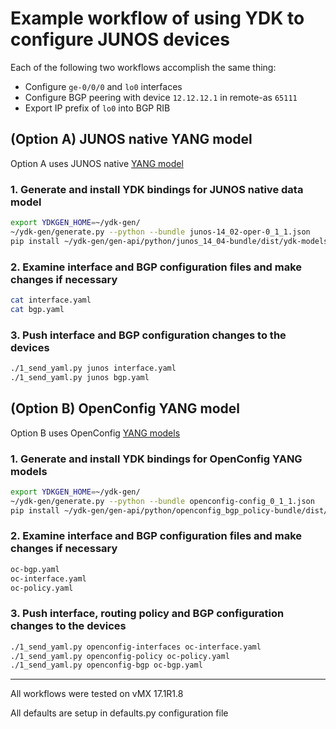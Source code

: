 # Example workflow of using YDK to configure JUNOS devices

Each of the following two workflows accomplish the same thing:

* Configure `ge-0/0/0` and `lo0` interfaces
* Configure BGP peering with device `12.12.12.1` in remote-as `65111`
* Export IP prefix of `lo0` into BGP RIB

## (Option A) JUNOS native YANG model

Option A uses JUNOS native [YANG model](https://github.com/Juniper/yang)
### 1. Generate and install YDK bindings for JUNOS native data model

```bash
export YDKGEN_HOME=~/ydk-gen/
~/ydk-gen/generate.py --python --bundle junos-14_02-oper-0_1_1.json
pip install ~/ydk-gen/gen-api/python/junos_14_04-bundle/dist/ydk-models-junos_14_04-0.1.0.tar.gz
```

### 2. Examine interface and BGP configuration files and make changes if necessary

```bash
cat interface.yaml
cat bgp.yaml
```

### 3. Push interface and BGP configuration changes to the devices

```bash
./1_send_yaml.py junos interface.yaml
./1_send_yaml.py junos bgp.yaml
```

## (Option B) OpenConfig YANG model

Option B uses OpenConfig [YANG models](https://github.com/openconfig/public)

### 1. Generate and install YDK bindings for OpenConfig YANG models

```bash
export YDKGEN_HOME=~/ydk-gen/
~/ydk-gen/generate.py --python --bundle openconfig-config_0_1_1.json
pip install ~/ydk-gen/gen-api/python/openconfig_bgp_policy-bundle/dist/ydk-models-openconfig_bgp_policy-0.1.1.tar.gz
```

### 2. Examine interface and BGP configuration files and make changes if necessary

```bash
oc-bgp.yaml
oc-interface.yaml
oc-policy.yaml
```

### 3. Push interface, routing policy and BGP configuration changes to the devices

```bash
./1_send_yaml.py openconfig-interfaces oc-interface.yaml
./1_send_yaml.py openconfig-policy oc-policy.yaml
./1_send_yaml.py openconfig-bgp oc-bgp.yaml
```

---

All workflows were tested on vMX 17.1R1.8

All defaults are setup in defaults.py configuration file
